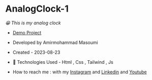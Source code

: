 # AnalogClock-1

*😁 This is my analog clock*
- [Demo Project](https://masoomi1396.github.io/AnalogClock-1/)
- Developed by Amirmohammad Masoumi
- Created - 2023-08-23
- 🤖 Technologies Used - Html , Css , Tailwind , Js

- How to reach me : with my
[Instagram](https://www.instagram.com/masoomi1402) and
[Linkedin](https://www.linkedin.com/in/masoumi1402) and
[Youtube](https://www.youtube.com/@masoomi1402)
